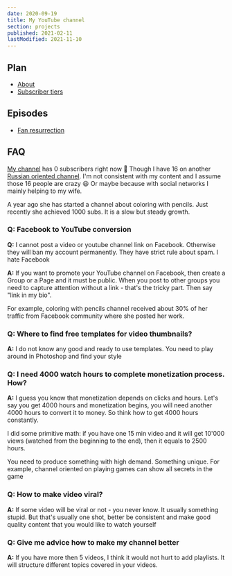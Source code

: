 ```yaml
---
date: 2020-09-19
title: My YouTube channel
section: projects
published: 2021-02-11
lastModified: 2021-11-10
---
```


## Plan

- [About](/youtube/about)
- [Subscriber tiers](/youtube/subscribers)


## Episodes

- [Fan resurrection](/youtube/fan-resurrection)


## FAQ

[My channel](https://www.youtube.com/channel/UC7JDwFPt-Wu_rMB4-g-ePug) has 0 subscribers right now 🤠 Though I have 16 on another [Russian oriented channel](https://www.youtube.com/user/stakanmartini). I'm not consistent with my content and I assume those 16 people are crazy 😆 Or maybe because with social networks I mainly helping to my wife.

A year ago she has started a channel about coloring with pencils. Just recently she achieved 1000 subs. It is a slow but steady growth.

### Q: Facebook to YouTube conversion

**Q:** I cannot post a video or youtube channel link on Facebook. Otherwise they will ban my account permanently. They have strict rule about spam. I hate Facebook

**A:** If you want to promote your YouTube channel on Facebook, then create a Group or a Page and it must be public. When you post to other groups you need to capture attention without a link - that's the tricky part. Then say "link in my bio".

For example, coloring with pencils channel received about 30% of her traffic from Facebook community where she posted her work.

### Q: Where to find free templates for video thumbnails?

**A:** I do not know any good and ready to use templates. You need to play around in Photoshop and find your style

### Q: I need 4000 watch hours to complete monetization process. How?

**A:** I guess you know that monetization depends on clicks and hours. Let's say you get 4000 hours and monetization begins, you will need another 4000 hours to convert it to money. So think how to get 4000 hours constantly.

I did some primitive math: if you have one 15 min video and it will get 10'000 views (watched from the beginning to the end), then it equals to 2500 hours.

You need to produce something with high demand. Something unique. For example, channel oriented on playing games can show all secrets in the game

### Q: How to make video viral?

**A:** If some video will be viral or not - you never know. It usually something stupid. But that's usually one shot, better be consistent and make good quality content that you would like to watch yourself

### Q: Give me advice how to make my channel better

**A:** If you have more then 5 videos, I think it would not hurt to add playlists. It will structure different topics covered in your videos.